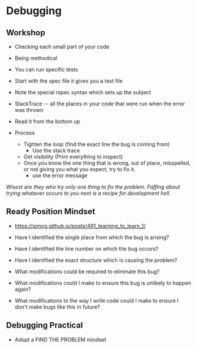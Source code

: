 # Debugging

## Workshop

- Checking each small part of your code
- Being methodical
- You can run specific tests

- Start with the spec file it gives you a test file

- Note the special rspec syntax which sets up the subject

- StackTrace -- all the places in your code that were run when the error was thrown
- Read it from the bottom up

- Process
    - Tighten the loop (find the exact line the bug is coming from)
        - Use the stack trace
    - Get visibility (Print everything to inspect)
    - Once you know the one thing that is wrong, out of place, misspelled, or not giving you what you expect, try to fix it.
        - use the error message

*Wisest are they who try only one thing to fix the problem. Faffing about trying whatever occurs to you next is a recipe for development hell.*


## Ready Position Mindset

- https://sjmog.github.io/posts/491_learning_to_learn_1/

- Have I identified the single place from which the bug is arising?
- Have I identified the line number on which the bug occurs?
- Have I identified the exact structure which is causing the problem?
- What modifications could be required to eliminate this bug?
- What modifications could I make to ensure this bug is unlikely to happen again?
- What modifications to the way I write code could I make to ensure I don't make bugs like this in future?


## Debugging Practical

- Adopt a FIND THE PROBLEM mindset
